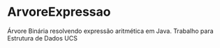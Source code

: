 # ArvoreExpressao
Árvore Binária resolvendo expressão aritmética em Java. Trabalho para Estrutura de Dados UCS
